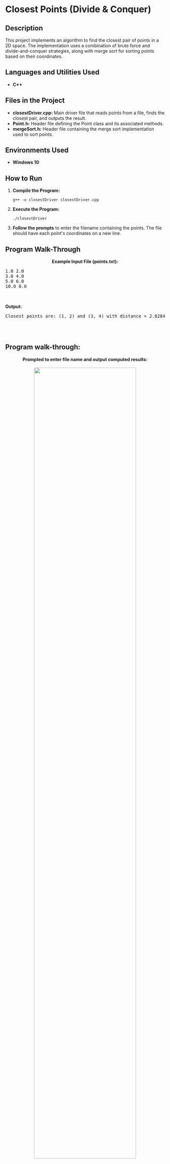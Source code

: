 <h1>Closest Points (Divide & Conquer)</h1>

<h2>Description</h2>
<p>This project implements an algorithm to find the closest pair of points in a 2D space. The implementation uses a combination of brute force and divide-and-conquer strategies, along with merge sort for sorting points based on their coordinates.</p>

<h2>Languages and Utilities Used</h2>
<ul>
    <li><b>C++</b></li>
</ul>

<h2>Files in the Project</h2>
<ul>
    <li><b>closestDriver.cpp:</b> Main driver file that reads points from a file, finds the closest pair, and outputs the result.</li>
    <li><b>Point.h:</b> Header file defining the Point class and its associated methods.</li>
    <li><b>mergeSort.h:</b> Header file containing the merge sort implementation used to sort points.</li>
</ul>

<h2>Environments Used</h2>
<ul>
    <li><b>Windows 10</b></li>
</ul>

<h2>How to Run</h2>
<ol>
    <li><b>Compile the Program:</b>
        <pre><code>g++ -o closestDriver closestDriver.cpp</code></pre>
    </li>
    <li><b>Execute the Program:</b>
        <pre><code>./closestDriver</code></pre>
    </li>
    <li><b>Follow the prompts</b> to enter the filename containing the points. The file should have each point's coordinates on a new line.</li>
</ol>

<h2>Program Walk-Through</h2>
<p align="center">
    <b>Example Input File (points.txt): </b>
    <pre>
1.0 2.0
3.0 4.0
5.0 6.0
10.0 8.0
        </pre>
        <br/>
        <b>Output: </b>
        <pre>Closest points are: (1, 2) and (3, 4) with distance = 2.82843</pre>
    </p>
<br/>
<br/>
<h2>Program walk-through:</h2>
<p align="center">
<b>Prompted to enter file name and output computed results: </b>
<br/>
<br/>
<img src="https://imgur.com/ICmzgYi.png" height="80%" width="80%" />
<br />
<br />

</p>
